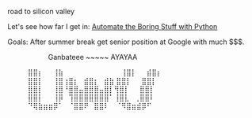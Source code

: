 road to silicon valley

Let's see how far I get in: [Automate the Boring Stuff with Python](https://automatetheboringstuff.com/)

Goals: After summer break get senior position at Google with much $$$.

⠀⠀⠀⠀⠀⠀⠀⠀Ganbateee ~~~~~ AYAYAA

⠀⠀⠀⠀⣿⣿⡆⠀⠀⢸⣷⠀⠀⠀⠀⠀⠀⠀⠀⠀⠀⠀ ⢸⣿⡇⠀⠀⣾⣿⡆\
⠀⠀⠀⠀⣿⣿⡇⠀⠀⢸⣿⢰⣿⡆⠀⣾⣿⡆⠀⣾⣷ ⣿⣿⡇⠀⠀⣿⣿⡇\
⠀⠀⠀⠀⣿⣿⡇⠀⠀⢸⣿⠘⣿⣿⣤⣿⣿⣿⣤⣿⡇⢻⣿⡇⠀⠀⣿⣿⡇\
⠀⠀⠀⠀⣿⣿⡇⠀⠀⢸⡿⠀⢹⣿⣿⣿⣿⣿⣿⣿⠁⢸⣿⣇⠀⢀⣿⣿⠇\
⠀⠀⠀⠀⠙⢿⣷⣶⣶⡿⠁⠀⠈⣿⣿⠟⠀⣿⣿⠇⠀ ⠈⠻⣿⣶⣾⡿⠋⠀
